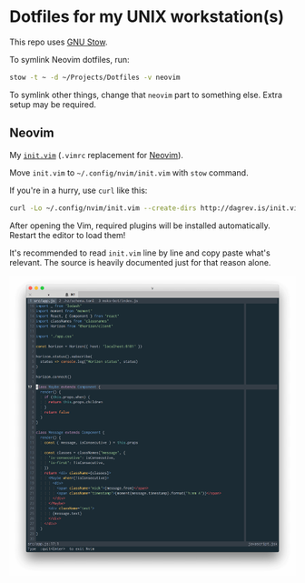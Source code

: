# Dotfiles for my UNIX workstation(s)

This repo uses [GNU Stow](http://brandon.invergo.net/news/2012-05-26-using-gnu-stow-to-manage-your-dotfiles.html).

To symlink Neovim dotfiles, run:

```sh
stow -t ~ -d ~/Projects/Dotfiles -v neovim
```

To symlink other things, change that `neovim` part to something else. Extra
setup may be required.

## Neovim

My
[`init.vim`](https://github.com/daGrevis/Dotfiles/blob/master/neovim/.config/nvim/init.vim)
(`.vimrc` replacement for [Neovim](https://neovim.io/)).

Move `init.vim` to `~/.config/nvim/init.vim` with `stow` command.

If you're in a hurry, use `curl` like this:

```sh
curl -Lo ~/.config/nvim/init.vim --create-dirs http://dagrev.is/init.vim
```

After opening the Vim, required plugins will be installed automatically. Restart the editor to load them!

It's recommended to read `init.vim` line by line and copy paste what's relevant.
The source is heavily documented just for that reason alone.

![Neovim Preview](preview-neovim.png)
